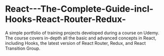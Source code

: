 # React---The-Complete-Guide-incl-Hooks-React-Router-Redux-
A simple portfolio of training projects developed during a course on Udemy. The course covers in-depth all the basic and advanced concepts in React, including Hooks, the latest version of React Router, Redux, and React Transition Group.
